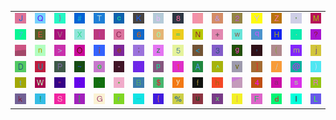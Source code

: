 <table>
<tr>
<td><img src="4A.gif"></td>
<td><img src="51.gif"></td>
<td><img src="7D.gif"></td>
<td><img src="23.gif"></td>
<td><img src="54.gif"></td>
<td><img src="63.gif"></td>
<td><img src="4B.gif"></td>
<td><img src="62.gif"></td>
<td><img src="38.gif"></td>
<td><img src="gr2.gif"></td>
<td><img src="26.gif"></td>
<td><img src="32.gif"></td>
<td><img src="59.gif"></td>
<td><img src="5A.gif"></td>
<td><img src="27.gif"></td>
<td><img src="4D.gif"></td>
</tr>
<tr>
<td><img src="37.gif"></td>
<td><img src="45.gif"></td>
<td><img src="56.gif"></td>
<td><img src="58.gif"></td>
<td><img src="6C.gif"></td>
<td><img src="43.gif"></td>
<td><img src="36.gif"></td>
<td><img src="30.gif"></td>
<td><img src="3D.gif"></td>
<td><img src="4E.gif"></td>
<td><img src="2B.gif"></td>
<td><img src="77.gif"></td>
<td><img src="71.gif"></td>
<td><img src="48.gif"></td>
<td><img src="2E.gif"></td>
<td><img src="3F.gif"></td>
</tr>
<tr>
<td><img src="gr3.gif"></td>
<td><img src="6E.gif"></td>
<td><img src="3E.gif"></td>
<td><img src="4F.gif"></td>
<td><img src="69.gif"></td>
<td><img src="65.gif"></td>
<td><img src="3B.gif"></td>
<td><img src="7A.gif"></td>
<td><img src="35.gif"></td>
<td><img src="3C.gif"></td>
<td><img src="33.gif"></td>
<td><img src="67.gif"></td>
<td><img src="2C.gif"></td>
<td><img src="28.gif"></td>
<td><img src="6D.gif"></td>
<td><img src="6A.gif"></td>
</tr>
<tr>
<td><img src="44.gif"></td>
<td><img src="55.gif"></td>
<td><img src="50.gif"></td>
<td><img src="7E.gif"></td>
<td><img src="6F.gif"></td>
<td><img src="2D.gif"></td>
<td><img src="39.gif"></td>
<td><img src="70.gif"></td>
<td><img src="31.gif"></td>
<td><img src="41.gif"></td>
<td><img src="5E.gif"></td>
<td><img src="76.gif"></td>
<td><img src="5D.gif"></td>
<td><img src="2F.gif"></td>
<td><img src="40.gif"></td>
<td><img src="29.gif"></td>
</tr>
<tr>
<td><img src="74.gif"></td>
<td><img src="57.gif"></td>
<td><img src="22.gif"></td>
<td><img src="3A.gif"></td>
<td><img src="60.gif"></td>
<td><img src="2A.gif"></td>
<td><img src="42.gif"></td>
<td><img src="24.gif"></td>
<td><img src="79.gif"></td>
<td><img src="66.gif"></td>
<td><img src="68.gif"></td>
<td><img src="gr1.gif"></td>
<td><img src="34.gif"></td>
<td><img src="61.gif"></td>
<td><img src="73.gif"></td>
<td><img src="52.gif"></td>
</tr>
<tr>
<td><img src="6B.gif"></td>
<td><img src="21.gif"></td>
<td><img src="53.gif"></td>
<td><img src="5B.gif"></td>
<td><img src="47.gif"></td>
<td><img src="72.gif"></td>
<td><img src="5F.gif"></td>
<td><img src="7B.gif"></td>
<td><img src="25.gif"></td>
<td><img src="75.gif"></td>
<td><img src="78.gif"></td>
<td><img src="7C.gif"></td>
<td><img src="46.gif"></td>
<td><img src="64.gif"></td>
<td><img src="49.gif"></td>
<td><img src="4C.gif"></td>
</tr>
</table>
